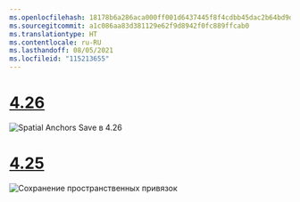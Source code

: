 ```yaml
---
ms.openlocfilehash: 18178b6a286aca000ff001d6437445f8f4cdbb45dac2b64bd9dafbbe63f5f974
ms.sourcegitcommit: a1c086aa83d381129e62f9d8942f0fc889ffcab0
ms.translationtype: HT
ms.contentlocale: ru-RU
ms.lasthandoff: 08/05/2021
ms.locfileid: "115213655"
---
```

# <a name="426"></a>[4.26](#tab/426)

![Spatial Anchors Save в 4.26](../images/local-spatial-anchors-img-02.png)

# <a name="425"></a>[4.25](#tab/425)

![Сохранение пространственных привязок](../images/unreal-spatialanchors-save.PNG)
